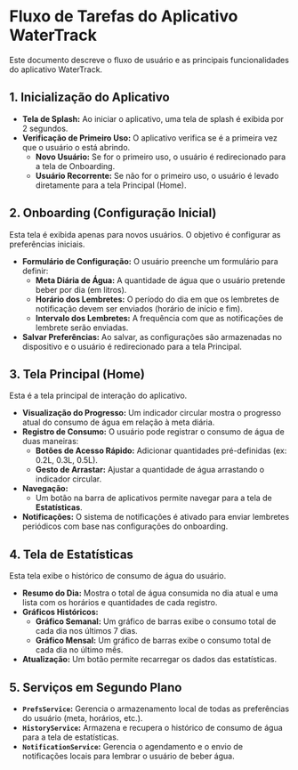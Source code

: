 # Fluxo de Tarefas do Aplicativo WaterTrack

Este documento descreve o fluxo de usuário e as principais funcionalidades do aplicativo WaterTrack.

## 1. Inicialização do Aplicativo

- **Tela de Splash:** Ao iniciar o aplicativo, uma tela de splash é exibida por 2 segundos.
- **Verificação de Primeiro Uso:** O aplicativo verifica se é a primeira vez que o usuário o está abrindo.
  - **Novo Usuário:** Se for o primeiro uso, o usuário é redirecionado para a tela de Onboarding.
  - **Usuário Recorrente:** Se não for o primeiro uso, o usuário é levado diretamente para a tela Principal (Home).

## 2. Onboarding (Configuração Inicial)

Esta tela é exibida apenas para novos usuários. O objetivo é configurar as preferências iniciais.

- **Formulário de Configuração:** O usuário preenche um formulário para definir:
  - **Meta Diária de Água:** A quantidade de água que o usuário pretende beber por dia (em litros).
  - **Horário dos Lembretes:** O período do dia em que os lembretes de notificação devem ser enviados (horário de início e fim).
  - **Intervalo dos Lembretes:** A frequência com que as notificações de lembrete serão enviadas.
- **Salvar Preferências:** Ao salvar, as configurações são armazenadas no dispositivo e o usuário é redirecionado para a tela Principal.

## 3. Tela Principal (Home)

Esta é a tela principal de interação do aplicativo.

- **Visualização do Progresso:** Um indicador circular mostra o progresso atual do consumo de água em relação à meta diária.
- **Registro de Consumo:** O usuário pode registrar o consumo de água de duas maneiras:
  - **Botões de Acesso Rápido:** Adicionar quantidades pré-definidas (ex: 0.2L, 0.3L, 0.5L).
  - **Gesto de Arrastar:** Ajustar a quantidade de água arrastando o indicador circular.
- **Navegação:**
  - Um botão na barra de aplicativos permite navegar para a tela de **Estatísticas**.
- **Notificações:** O sistema de notificações é ativado para enviar lembretes periódicos com base nas configurações do onboarding.

## 4. Tela de Estatísticas

Esta tela exibe o histórico de consumo de água do usuário.

- **Resumo do Dia:** Mostra o total de água consumida no dia atual e uma lista com os horários e quantidades de cada registro.
- **Gráficos Históricos:**
  - **Gráfico Semanal:** Um gráfico de barras exibe o consumo total de cada dia nos últimos 7 dias.
  - **Gráfico Mensal:** Um gráfico de barras exibe o consumo total de cada dia no último mês.
- **Atualização:** Um botão permite recarregar os dados das estatísticas.

## 5. Serviços em Segundo Plano

- **`PrefsService`:** Gerencia o armazenamento local de todas as preferências do usuário (meta, horários, etc.).
- **`HistoryService`:** Armazena e recupera o histórico de consumo de água para a tela de estatísticas.
- **`NotificationService`:** Gerencia o agendamento e o envio de notificações locais para lembrar o usuário de beber água.
